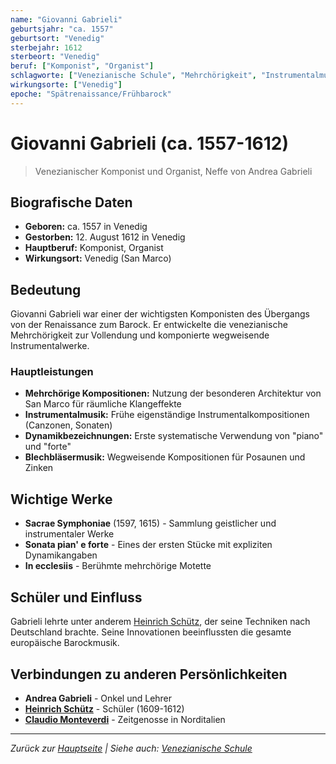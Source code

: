```yaml
---
name: "Giovanni Gabrieli"
geburtsjahr: "ca. 1557"
geburtsort: "Venedig"
sterbejahr: 1612
sterbeort: "Venedig"
beruf: ["Komponist", "Organist"]
schlagworte: ["Venezianische Schule", "Mehrchörigkeit", "Instrumentalmusik", "San Marco"]
wirkungsorte: ["Venedig"]
epoche: "Spätrenaissance/Frühbarock"
---
```


# Giovanni Gabrieli (ca. 1557-1612)

> Venezianischer Komponist und Organist, Neffe von Andrea Gabrieli

## Biografische Daten

- **Geboren:** ca. 1557 in Venedig
- **Gestorben:** 12. August 1612 in Venedig
- **Hauptberuf:** Komponist, Organist
- **Wirkungsort:** Venedig (San Marco)

## Bedeutung

Giovanni Gabrieli war einer der wichtigsten Komponisten des Übergangs von der Renaissance zum Barock. Er entwickelte die venezianische Mehrchörigkeit zur Vollendung und komponierte wegweisende Instrumentalwerke.

### Hauptleistungen

- **Mehrchörige Kompositionen:** Nutzung der besonderen Architektur von San Marco für räumliche Klangeffekte
- **Instrumentalmusik:** Frühe eigenständige Instrumentalkompositionen (Canzonen, Sonaten)
- **Dynamikbezeichnungen:** Erste systematische Verwendung von "piano" und "forte"
- **Blechbläsermusik:** Wegweisende Kompositionen für Posaunen und Zinken

## Wichtige Werke

- **Sacrae Symphoniae** (1597, 1615) - Sammlung geistlicher und instrumentaler Werke
- **Sonata pian' e forte** - Eines der ersten Stücke mit expliziten Dynamikangaben
- **In ecclesiis** - Berühmte mehrchörige Motette

## Schüler und Einfluss

Gabrieli lehrte unter anderem [Heinrich Schütz](schuetz_heinrich.md), der seine Techniken nach Deutschland brachte. Seine Innovationen beeinflussten die gesamte europäische Barockmusik.

## Verbindungen zu anderen Persönlichkeiten

- **Andrea Gabrieli** - Onkel und Lehrer
- **[Heinrich Schütz](schuetz_heinrich.md)** - Schüler (1609-1612)
- **[Claudio Monteverdi](monteverdi_claudio.md)** - Zeitgenosse in Norditalien

---

*Zurück zur [Hauptseite](../index.md) | Siehe auch: [Venezianische Schule](../kapitel/02_venezianische_schule.md)*
